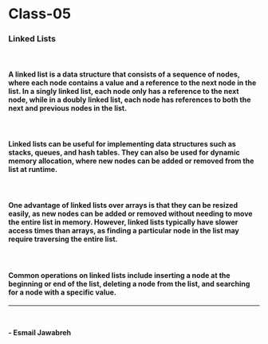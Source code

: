 # Class-05

### Linked Lists
<br>

#### A linked list is a data structure that consists of a sequence of nodes, where each node contains a value and a reference to the next node in the list. In a singly linked list, each node only has a reference to the next node, while in a doubly linked list, each node has references to both the next and previous nodes in the list.
<br>

#### Linked lists can be useful for implementing data structures such as stacks, queues, and hash tables. They can also be used for dynamic memory allocation, where new nodes can be added or removed from the list at runtime.
<br>

#### One advantage of linked lists over arrays is that they can be resized easily, as new nodes can be added or removed without needing to move the entire list in memory. However, linked lists typically have slower access times than arrays, as finding a particular node in the list may require traversing the entire list.
<br>

#### Common operations on linked lists include inserting a node at the beginning or end of the list, deleting a node from the list, and searching for a node with a specific value.
---
<br>

**- Esmail Jawabreh**